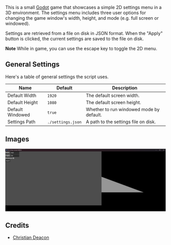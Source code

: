 This is a small [Godot](https://godotengine.org) game that showcases a simple 2D settings menu in a 3D environment. The settings menu includes three user options for changing the game window's width, height, and mode (e.g. full screen or windowed).

Settings are retrieved from a file on disk in JSON format. When the "Apply" button is clicked, the current settings are saved to the file on disk.

**Note** While in game, you can use the escape key to toggle the 2D menu.

## General Settings
Here's a table of general settings the script uses.

| Name | Default | Description |
| ---- | ------- | ----------- |
| Default Width | `1920` | The default screen width. |
| Default Height | `1080` | The default screen height. |
| Default Windowed | `true` | Whether to run windowed mode by default. |
| Settings Path | `./settings.json` | A path to the settings file on disk. |

## Images
![Preview #1](./images/preview01.png)

## Credits
* [Christian Deacon](https://github.com/gamemann)